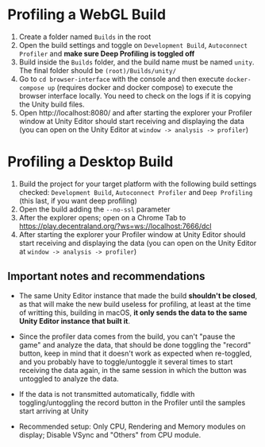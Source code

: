 # Profiling a WebGL Build

1. Create a folder named `Builds` in the root
1. Open the build settings and toggle on `Development Build`, `Autoconnect Profiler` and **make sure Deep Profiling is toggled off**
3. Build inside the `Builds` folder, and the build name must be named `unity`. The final folder should be `(root)/Builds/unity/`
4. Go to `cd browser-interface` with the console and then execute `docker-compose up` (requires docker and docker compose) to execute the browser interface locally. You need to check on the logs if it is copying the Unity build files.
5. Open http://localhost:8080/ and after starting the explorer your Profiler window at Unity Editor should start receiving and displaying the data (you can open on the Unity Editor at `window -> analysis -> profiler`)

# Profiling a Desktop Build

1. Build the project for your target platform with the following build settings checked: `Development Build`, `Autoconnect Profiler` and `Deep Profiling` (this last, if you want deep profiling)
2. Open the build adding the `--no-ssl` parameter
3. After the explorer opens; open on a Chrome Tab to https://play.decentraland.org/?ws=ws://localhost:7666/dcl
4. After starting the explorer your Profiler window at Unity Editor should start receiving and displaying the data (you can open on the Unity Editor at `window -> analysis -> profiler`)

## Important notes and recommendations

- The same Unity Editor instance that made the build **shouldn't be closed**, as that will make the new build useless for profiling, at least at the time of writting this, building in macOS, **it only sends the data to the same Unity Editor instance that built it**.

- Since the profiler data comes from the build, you can't "pause the game" and analyze the data, that should be done toggling the "record" button, keep in mind that it doesn't work as expected when re-toggled, and you probably have to toggle/untoggle it several times to start receiving the data again, in the same session in which the button was untoggled to analyze the data.

- If the data is not transmitted automatically, fiddle with toggling/untoggling the record button in the Profiler until the samples start arriving at Unity

- Recommended setup: Only CPU, Rendering and Memory modules on display; Disable VSync and "Others" from CPU module.
